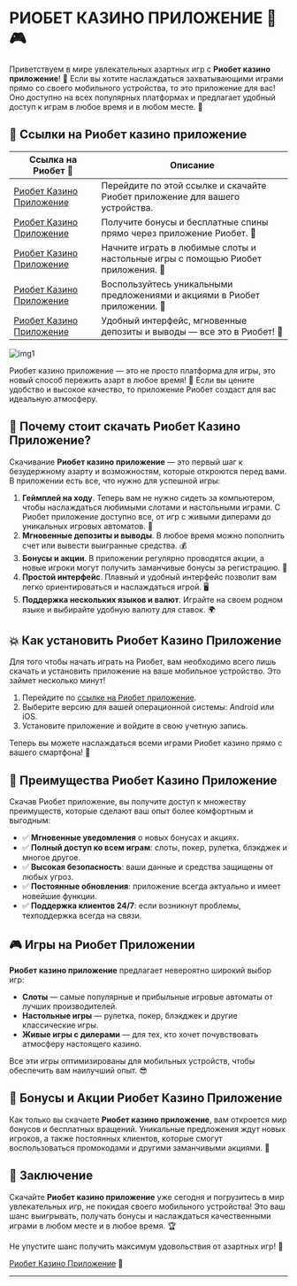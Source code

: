 # РИОБЕТ КАЗИНО ПРИЛОЖЕНИЕ 🎰🎮

Приветствуем в мире увлекательных азартных игр с **Риобет казино приложение**! 🎉 Если вы хотите наслаждаться захватывающими играми прямо со своего мобильного устройства, то это приложение для вас! Оно доступно на всех популярных платформах и предлагает удобный доступ к играм в любое время и в любом месте. 🤩

## 📲 Ссылки на Риобет казино приложение

| Ссылка на Риобет 🎰 | Описание                                                            |
|--------------------|---------------------------------------------------------------------|
| [Риобет Казино Приложение](https://brandplay.link/dtx89f2L)  | Перейдите по этой ссылке и скачайте Риобет приложение для вашего устройства.  |
| [Риобет Казино Приложение](https://brandplay.link/dtx89f2L)  | Получите бонусы и бесплатные спины прямо через приложение Риобет. 🌟 |
| [Риобет Казино Приложение](https://brandplay.link/dtx89f2L)  | Начните играть в любимые слоты и настольные игры с помощью Риобет приложения. 🎲 |
| [Риобет Казино Приложение](https://brandplay.link/dtx89f2L)  | Воспользуйтесь уникальными предложениями и акциями в Риобет приложении. 💸 |
| [Риобет Казино Приложение](https://brandplay.link/dtx89f2L)  | Удобный интерфейс, мгновенные депозиты и выводы — все это в Риобет! 🚀 |

![img1](https://github.com/user-attachments/assets/b01eeb09-8ca6-45a4-ae4f-7f756e2cefc7)

Риобет казино приложение — это не просто платформа для игры, это новый способ пережить азарт в любое время! 📲 Если вы цените удобство и высокое качество, то приложение Риобет создаст для вас идеальную атмосферу.

## 🎰 Почему стоит скачать Риобет Казино Приложение?

Скачивание **Риобет казино приложение** — это первый шаг к безудержному азарту и возможностям, которые откроются перед вами. В приложении есть все, что нужно для успешной игры:

1. **Геймплей на ходу**. Теперь вам не нужно сидеть за компьютером, чтобы наслаждаться любимыми слотами и настольными играми. С Риобет приложение доступно все, от игр с живыми дилерами до уникальных игровых автоматов. 🌟
2. **Мгновенные депозиты и выводы**. В любое время можно пополнить счет или вывести выигранные средства. 💰
3. **Бонусы и акции**. В приложении регулярно проводятся акции, а новые игроки могут получить заманчивые бонусы за регистрацию. 🎁
4. **Простой интерфейс**. Плавный и удобный интерфейс позволит вам легко ориентироваться и наслаждаться игрой. 🖥️
5. **Поддержка нескольких языков и валют**. Играйте на своем родном языке и выбирайте удобную валюту для ставок. 🌍

## 💥 Как установить Риобет Казино Приложение

Для того чтобы начать играть на Риобет, вам необходимо всего лишь скачать и установить приложение на ваше мобильное устройство. Это займет несколько минут!

1. Перейдите по [ссылке на Риобет приложение](https://brandplay.link/dtx89f2L).
2. Выберите версию для вашей операционной системы: Android или iOS.
3. Установите приложение и войдите в свою учетную запись.

Теперь вы можете наслаждаться всеми играми Риобет казино прямо с вашего смартфона! 📱

## 🏅 Преимущества Риобет Казино Приложение

Скачав Риобет приложение, вы получите доступ к множеству преимуществ, которые сделают ваш опыт более комфортным и выгодным:

- ✅ **Мгновенные уведомления** о новых бонусах и акциях.
- ✅ **Полный доступ ко всем играм**: слоты, покер, рулетка, блэкджек и многое другое.
- ✅ **Высокая безопасность**: ваши данные и средства защищены от любых угроз.
- ✅ **Постоянные обновления**: приложение всегда актуально и имеет новейшие функции.
- ✅ **Поддержка клиентов 24/7**: если возникнут проблемы, техподдержка всегда на связи.

## 🎮 Игры на Риобет Приложении

**Риобет казино приложение** предлагает невероятно широкий выбор игр:

- **Слоты** — самые популярные и прибыльные игровые автоматы от лучших производителей.
- **Настольные игры** — рулетка, покер, блэкджек и другие классические игры.
- **Живые игры с дилерами** — для тех, кто хочет почувствовать атмосферу настоящего казино.

Все эти игры оптимизированы для мобильных устройств, чтобы обеспечить вам наилучший опыт. 😎

## 🚀 Бонусы и Акции Риобет Казино Приложение

Как только вы скачаете **Риобет казино приложение**, вам откроется мир бонусов и бесплатных вращений. Уникальные предложения ждут новых игроков, а также постоянных клиентов, которые смогут воспользоваться промокодами и другими заманчивыми акциями. 💸

## 🎯 Заключение

Скачайте **Риобет казино приложение** уже сегодня и погрузитесь в мир увлекательных игр, не покидая своего мобильного устройства! Это ваш шанс выигрывать, получать бонусы и наслаждаться качественными играми в любом месте и в любое время. 🏆

Не упустите шанс получить максимум удовольствия от азартных игр! 🌟

[Риобет Казино Приложение](https://brandplay.link/dtx89f2L) 🚀

---

